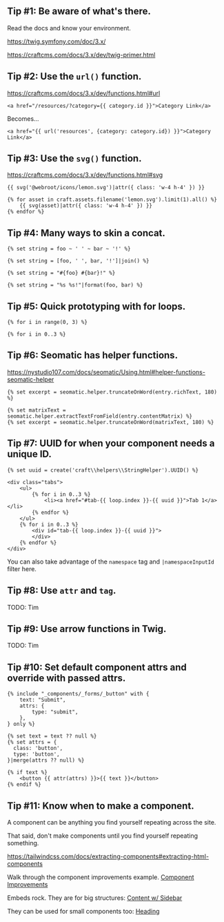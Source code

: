## Tip #1: Be aware of what's there.

Read the docs and know your environment.

https://twig.symfony.com/doc/3.x/

https://craftcms.com/docs/3.x/dev/twig-primer.html

## Tip #2: Use the `url()` function.

https://craftcms.com/docs/3.x/dev/functions.html#url

```
<a href="/resources/?category={{ category.id }}">Category Link</a>
```

Becomes...

```
<a href="{{ url('resources', {category: category.id}) }}">Category Link</a>
```

## Tip #3: Use the `svg()` function.

https://craftcms.com/docs/3.x/dev/functions.html#svg

```
{{ svg('@webroot/icons/lemon.svg')|attr({ class: 'w-4 h-4' }) }}

{% for asset in craft.assets.filename('lemon.svg').limit(1).all() %}
    {{ svg(asset)|attr({ class: 'w-4 h-4' }) }}
{% endfor %}
```

## Tip #4: Many ways to skin a concat.

```
{% set string = foo ~ ' ' ~ bar ~ '!' %}

{% set string = [foo, ' ', bar, '!']|join() %}

{% set string = "#{foo} #{bar}!" %}

{% set string = "%s %s!"|format(foo, bar) %}
```

## Tip #5: Quick prototyping with for loops.

```
{% for i in range(0, 3) %}

{% for i in 0..3 %}
```

## Tip #6: Seomatic has helper functions.

https://nystudio107.com/docs/seomatic/Using.html#helper-functions-seomatic-helper

```
{% set excerpt = seomatic.helper.truncateOnWord(entry.richText, 180) %}

{% set matrixText = seomatic.helper.extractTextFromField(entry.contentMatrix) %}
{% set excerpt = seomatic.helper.truncateOnWord(matrixText, 180) %}
```

## Tip #7: UUID for when your component needs a unique ID.

```
{% set uuid = create('craft\\helpers\\StringHelper').UUID() %}

<div class="tabs">
    <ul>
        {% for i in 0..3 %}
            <li><a href="#tab-{{ loop.index }}-{{ uuid }}">Tab 1</a></li>
        {% endfor %}
    </ul>
    {% for i in 0..3 %}
        <div id="tab-{{ loop.index }}-{{ uuid }}">
        </div>
    {% endfor %}
</div>
```

You can also take advantage of the `namespace` tag and `|namespaceInputId` filter here.

## Tip #8: Use `attr` and `tag`.

TODO: Tim

## Tip #9: Use arrow functions in Twig.

TODO: Tim

## Tip #10: Set default component attrs and override with passed attrs.

```
{% include "_components/_forms/_button" with {
    text: "Submit",
    attrs: {
        type: "submit",
    },
} only %}
```

```
{% set text = text ?? null %}
{% set attrs = {
  class: 'button',
  type: 'button',
}|merge(attrs ?? null) %}

{% if text %}
    <button {{ attr(attrs) }}>{{ text }}</button>
{% endif %}
```

## Tip #11: Know when to make a component.

A component can be anything you find yourself repeating across the site.

That said, don't make components until you find yourself repeating something.

https://tailwindcss.com/docs/extracting-components#extracting-html-components

Walk through the component improvements example. [Component Improvements](component-improvements.md)

Embeds rock. They are for big structures: [Content w/ Sidebar](_components/_content-w-sidebar.twig)

They can be used for small components too: [Heading](_components/_heading.twig)
